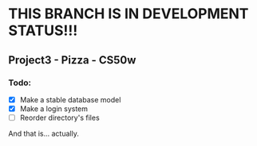 # THIS BRANCH IS IN DEVELOPMENT STATUS!!!
## Project3 - Pizza - CS50w

### Todo:
- [x] Make a stable database model  
- [x] Make a login system
- [ ] Reorder directory's files

And that is... actually.
